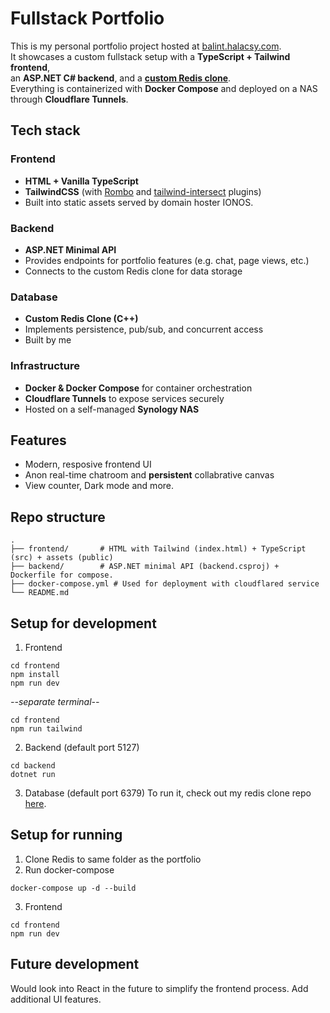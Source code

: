 # Fullstack Portfolio

This is my personal portfolio project hosted at [balint.halacsy.com](https://balint.halacsy.com).  
It showcases a custom fullstack setup with a **TypeScript + Tailwind frontend**,  
an **ASP.NET C# backend**, and a [**custom Redis clone**](https://github.com/BHalacsy/Redis-Clone).  
Everything is containerized with **Docker Compose** and deployed on a NAS through **Cloudflare Tunnels**.

## Tech stack

### Frontend
- **HTML + Vanilla TypeScript**
- **TailwindCSS** (with [Rombo](https://rombo.dev) and [tailwind-intersect](https://github.com/jamiebuilds/tailwind-intersect) plugins)
- Built into static assets served by domain hoster IONOS.

### Backend
- **ASP.NET Minimal API**
- Provides endpoints for portfolio features (e.g. chat, page views, etc.)
- Connects to the custom Redis clone for data storage

### Database
- **Custom Redis Clone (C++)**
- Implements persistence, pub/sub, and concurrent access
- Built by me

### Infrastructure
- **Docker & Docker Compose** for container orchestration
- **Cloudflare Tunnels** to expose services securely
- Hosted on a self-managed **Synology NAS**

## Features
- Modern, resposive frontend UI
- Anon real-time chatroom and **persistent** collabrative canvas
- View counter, Dark mode and more.


## Repo structure
```
.
├── frontend/       # HTML with Tailwind (index.html) + TypeScript (src) + assets (public)
├── backend/        # ASP.NET minimal API (backend.csproj) + Dockerfile for compose.
├── docker-compose.yml # Used for deployment with cloudflared service
└── README.md
```

## Setup for development

1. Frontend
```
cd frontend
npm install
npm run dev
```
*--separate terminal--*
```
cd frontend
npm run tailwind
```

2. Backend (default port 5127)
```
cd backend
dotnet run
```

3. Database (default port 6379)
To run it, check out my redis clone repo [here](https://github.com/BHalacsy/Redis-Clone).

## Setup for running

1. Clone Redis to same folder as the portfolio
2. Run docker-compose
```
docker-compose up -d --build
```
3. Frontend
```
cd frontend
npm run dev
```
## Future development

Would look into React in the future to simplify the frontend process. Add additional UI features.

